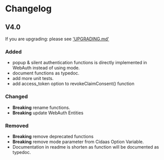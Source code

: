 # Changelog

## V4.0

If you are upgrading: please see ['UPGRADING.md'](UPGRADING.md)

### Added
- popup & silent authentication functions is directly implemented in WebAuth instead of using mode.
- document functions as typedoc.
- add more unit tests.
- add access_token option to revokeClaimConsent() function

### Changed
- **Breaking** rename functions.
- **Breaking** update WebAuth Entities

### Removed
- **Breaking** remove deprecated functions
- **Breaking** remove mode parameter from Cidaas Option Variable.
- Documentation in readme is shorten as function will be documented as typedoc.